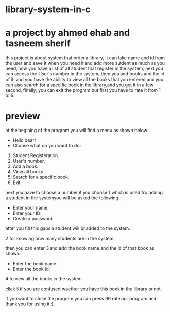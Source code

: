 # library-system-in-c
# a project by ahmed ehab and tasneem sherif


this project is about system that order a library, it can take name and id
from the user and save it when you need it and add more sutdent as much as you need,
now you have a list of all student that register in the syatem, next you can access 
the User's number in the system, then you add books and the id of it, and you have
the ability to view all the books that you entered and you can also search for a 
specific book in the library,and you get it in a few second, finally, you can exit the program 
but first you have to rate it from 1 to 5.


# preview
at the begining of the program you will find a menu as shown below:
- Hello dear!
- Choose what do you want to do:
1. Student Registeration.
2. User's number.
3. Add a book.
4. View all books.
5. Search for a specific book.
99. Exit.

next you have to choose a number,if you choose 1 which is used fro adding
a student in the systemyou will be asked the following :

- Enter your name: 
- Enter your ID: 
- Create a password: 

after you fill this gaps a student will br added to the system.

2 for knowing how many students are in the system.

then you can enter 3 and add the book name and the id of that book as shown:

- Enter the book name:  
- Enter the book id:  

4 to view all the books in the system.

click 5 if you are confused waether you have this book in the library or not.

if you want to close the program you can press 99 rate our program and thank you
for using it :).

